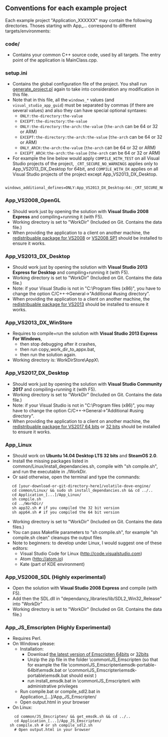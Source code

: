 ## Conventions for each example project

Each example project "Application_XXXXXX" may contain the following directories. Thoses starting with App_... correspond to different targets/environments:

### code/
 * Contains your common C++ source code, used by all targets. The entry point of the application is MainClass.cpp.

### setup.ini
 * Contains the global configuration file of the project. You shall run [generate_project.pl](./README.md#generate_projectpl)    again to take into consideration any modification in this file.
  * Note that in this file, all the ```windows_*``` values (and ```visual_studio_app_guid```) must be separated by commas (if there are several values) and also they can have special optional syntaxes:
    * ```ONLY:the-directory:the-value```
    * ```EXCEPT:the-directory:the-value```
    * ```ONLY:the-directory:the-arch:the-value``` (``the-arch`` can be 64 or 32 or ARM)
    * ```EXCEPT:the-directory:the-arch:the-value``` (``the-arch`` can be 64 or 32 or ARM)
    * ```ONLY_ARCH:the-arch:the-value``` (``the-arch`` can be 64 or 32 or ARM)
    * ```EXCEPT_ARCH:the-arch:the-value``` (``the-arch`` can be 64 or 32 or ARM)
  * For example the line below would apply ```COMPILE_WITH_TEST``` on all Visual Studio projects of the project, ```_CRT_SECURE_NO_WARNINGS``` applies only to App_VS2013_DX_Desktop for 64bit, and ```COMPILE_WITH_DX``` applies on all Visual Studio projects of the project except App_VS2013_DX_Desktop.
```
   windows_additional_defines=ONLY:App_VS2013_DX_Desktop:64:_CRT_SECURE_NO_WARNINGS,COMPILE_WITH_TEST,EXCEPT:App_VS2013_DX_Desktop:COMPILE_WITH_DX
```

### App_VS2008_OpenGL
 * Should work just by opening the solution with **Visual Studio 2008 Express** and
   compiling+running it (with F5).
 * Working directory is set to "WorkDir" (Included on Git. Contains the data file.)
 * When providing the application to a client on another machine, the [redistribuable package for VS2008](https://www.microsoft.com/en-us/download/details.aspx?id=29) or [VS2008 SP1](https://www.microsoft.com/en-us/download/details.aspx?id=5582) should be installed to ensure it works.

### App_VS2013_DX_Desktop
 * Should work just by opening the solution with **Visual Studio 2013 Express for Desktop**
   and compiling+running it (with F5).
 * Working directory is set to "WorkDir" (Included on Git. Contains the data file.)
 * Note: if your Visual Studio is not in "C:\Program files (x86)\", you have to change
   the option C/C++->General->"Additional #using directory".
 * When providing the application to a client on another machine, the [redistribuable package for VS2013](https://www.microsoft.com/en-us/download/details.aspx?id=40784) should be installed to ensure it works.

### App_VS2013_DX_WinStore
 * Requires to compile+run the solution with **Visual Studio 2013 Express For Windows**,
   * then stop debugging after it crashes,
   * then run copy_work_dir_to_appx.bat,
   * then run the solution again.
 * Working directory is: WorkDirStore\AppX\

### App_VS2017_DX_Desktop
 * Should work just by opening the solution with **Visual Studio Community 2017**
   and compiling+running it (with F5).
 * Working directory is set to "WorkDir" (Included on Git. Contains the data file.)
 * Note: if your Visual Studio is not in "C:\Program files (x86)\", you may have to change
   the option C/C++->General->"Additional #using directory".
 * When providing the application to a client on another machine, the [redistribuable package for VS2017 64 bits](https://go.microsoft.com/fwlink/?LinkId=746572) or [32 bits](https://go.microsoft.com/fwlink/?LinkId=746571) should be installed to ensure it works.

### App_Linux
 * Should work on **Ubuntu 14.04 Desktop LTS 32 bits** and **SteamOS 2.0**.
 * Install the missing packages listed in common/Linux/install_dependancies.sh, compile with "sh compile.sh", and
   run the executable in ./WorkDir.
 * Or said otherwise, open the terminal and type the commands:
```
   cd [your-download-or-git-directory-here]/volatile-dove-engine/
   cd common/Linux/ && sudo sh install_dependancies.sh && cd ../..
   cd Application_[...]/App_Linux/
   sh compile.sh
   cd ../WorkDir/
   sh app32.sh # if you compiled the 32 bit version
   sh app64.sh # if you compiled the 64 bit version
```
 * Working directory is set to "WorkDir" (Included on Git. Contains the data files.)
 * You can pass Makefile parameters to "sh compile.sh", for example "sh compile.sh clean" cleanups the output files
 * Note to beginners: to develop under Linux, I would suggest one of these editors:
   * Visual Studio Code for Linux (http://code.visualstudio.com)
   * Atom (http://atom.io)
   * Kate (part of KDE environment)

### App_VS2008_SDL (Highly experimental)
 * Open the solution with **Visual Studio 2008 Express** and compile (with F5).
 * Add then the SDL.dll in "dependancy_libraries/lib/SDL2_Win32_Release" into "WorkDir"
 * Working directory is set to "WorkDir" (Included on Git. Contains the data file.)

### App_JS_Emscripten (Highly Experimental)
 * Requires Perl.
 * On Windows please:
   * Installation:
     * Download [the latest version of Emscripten 64bits](https://s3.amazonaws.com/mozilla-games/emscripten/releases/emsdk-portable-64bit.zip) or [32bits](https://s3.amazonaws.com/mozilla-games/emscripten/releases/emsdk-portable.zip)
     * Unzip the zip file in the folder <volatile-dove-engine>\common\JS_Emscripten
      (so that for example the file <volatile-dove-engine>\common\JS_Emscripten\emsdk-portable-64bit\emsdk.bat or <volatile-dove-engine>\common\JS_Emscripten\emsdk-portable\emsdk.bat should exist )
     * run install_emsdk.bat in <volatile-dove-engine>\common\JS_Emscripten\ with administrative privileges
   * Run compile.bat or compile_sdl2.bat in Application_[...]/App_JS_Emscripten/
   * Open output.html in your browser
 * On Linux:
```
	cd common/JS_Emscripten/ && get_emsdk.sh && cd ../..
	cd Application_[...]/App_JS_Emscripten/
  sh compile.sh # or sh compile_sdl2.sh
	# Open output.html in your browser
```
